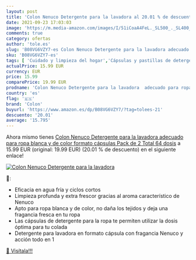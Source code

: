 ```yaml
---
layout: post
title: 'Colon Nenuco Detergente para la lavadora al 20.01 % de descuento'
date: 2021-09-23 17:03:03
image: 'https://m.media-amazon.com/images/I/51iCoaA4FeL._SL500_._SL400_.jpg'
comments: true
category: ofertas
author: 'tole.es'
slug: 'B08VG6VZY7-es Colon Nenuco Detergente para la lavadora adecuado para...'
sku: 'B08VG6VZY7-es'
tags: [ 'Cuidado y limpieza del hogar','Cápsulas y pastillas de detergente para textiles','Productos para la lavandería','Salud y cuidado personal','colon','nenuco', ]
actualPrice: 15.99 EUR
currency: EUR
price: 15.99
comparePrice: 19.99 EUR
prodname: 'Colon Nenuco Detergente para la lavadora  adecuado para ropa blanca y de color  formato cápsulas  Pack de 2  Total 64 dosis'
country: 'es'
flag: '🇪🇸'
brand: 'Colon'
buyurl: 'https://www.amazon.es/dp/B08VG6VZY7/?tag=tolees-21'
descuento: '20.01'
average: '15.795'
---
```


Ahora mismo tienes [Colon Nenuco Detergente para la lavadora  adecuado para ropa blanca y de color  formato cápsulas  Pack de 2  Total 64 dosis](https://www.amazon.es/dp/B08VG6VZY7/?tag=tolees-21) a 15.99 EUR (original: 19.99 EUR) (20.01 %  de descuento) en el siguiente enlace!

[![Colon Nenuco Detergente para la lavadora](https://m.media-amazon.com/images/I/51iCoaA4FeL._SL500_._SL400_.jpg)](https://www.amazon.es/dp/B08VG6VZY7/?tag=tolees-21)

🔎:

- Eficacia en agua fría y ciclos cortos
- Limpieza profunda y extra frescor gracias al aroma característico de Nenuco
- Apto para ropa blanca y de color, no daña los tejidos y deja una fragancia fresca en tu ropa
- Las cápsulas de detergente para la ropa te permiten utilizar la dosis óptima para tu colada
- Detergente para lavadora en formato cápsula con fragancia Nenuco y acción todo en 1

[🛒 Visítala!!!](https://www.amazon.es/dp/B08VG6VZY7/?tag=tolees-21)
